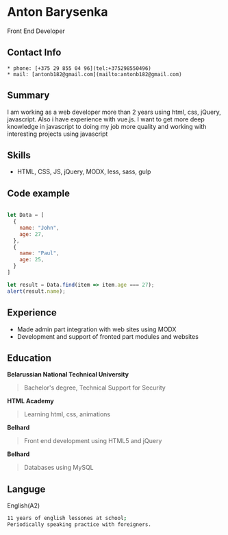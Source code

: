 # Anton Barysenka
Front End Developer

## Contact Info
    * phone: [+375 29 855 04 96](tel:+375298550496)
    * mail: [antonb182@gmail.com](mailto:antonb182@gmail.com)

## Summary
I am working as a web developer more than 2 years using html, css, jQuery, javascript. Also i have experience with vue.js. I want to get more deep knowledge in javascript to doing my job more quality and  working with interesting projects using javascript

## Skills
- HTML, CSS, JS, jQuery, MODX, less, sass, gulp

## Code example
```javascript

let Data = [
  {
    name: "John",
    age: 27,
  },
  {
    name: "Paul",
    age: 25,
  }
]

let result = Data.find(item => item.age === 27);
alert(result.name);

```
## Experience
- Made admin part integration with web sites using MODX
- Development and support of fronted part modules and websites

## Education
 
 **Belarussian National Technical University**
 > Bachelor's degree, Technical Support for Security
 
 **HTML Academy**
 > Learning html, css, animations
 
 **Belhard**
 > Front end development using HTML5 and jQuery

 **Belhard**
 > Databases using MySQL 

## Languge
English(A2)
```bash
11 years of english lessones at school;
Periodically speaking practice with foreigners.
```

